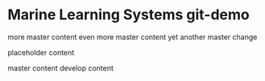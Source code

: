 # Marine Learning Systems git-demo

more master content
even more master content
yet another master change

placeholder content

master content
develop content
